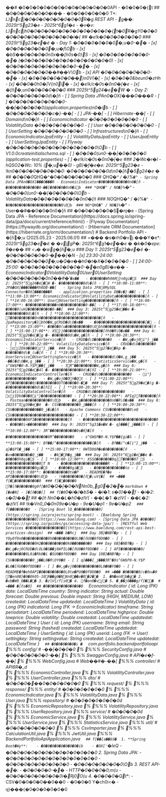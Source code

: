 ��#   �0�0�0�0�0�0�0�0�0�0�0�0�0A P I   -   �0�0�0�{t
 
 # #   �0�0�0�0�0�0�i��
 -   * * �0�0�0�0�0�0
T* * :   L}ncj�0�0�0�0�0�0�0�0R�g  R E S T   A P I 
 -   * * g��* * :   2 0 2 5 t^5 g2 3 �e  -   2 0 2 5 t^6 g1 �e
 -   * * �v�v* * :   L}ncjh0�0�0�0�0�0�0�0�0�0�0�0�{t�0R�gY0�0�0�0�0�0�0�0�0�0�0�0�i�{
 
 # #   �e!k�0�0�0�0�0�0
 
 # # #   2 0 2 5 t^5 g2 3 �e�ё	�  -   D a y   1 :   �0�0�0�0�0�0�;u�0-��
 -   [ x ]   �0�0�0�0�0�0�;u�f\Ob
 -   [ x ]   �bS��0�0�0�0n0x��[h0s�0}S
 -   [ x ]   �0�0�0�0�0�0�0-��  ( �0�0�0�0�0�0�0�0�0�0�0�0�0) 
 -   [ x ]   �0�0�0�0�0�0�0�0�0�0-��
 -   [ x ]   �0�0�0�0�0�0��#��V\Ob
 -   [ x ]   A P I   �0�0�0�0�0�0�0-��
 -   [ x ]   �0�0�0�0�0�0��}n0V{�[
 -   [ x ]   �0�0�0&beun0�zHh
 -   [ x ]   �0�0�0h0�[V{n0i�
 -   [ x ]   �e!k/c�0ԏ�0n0�[�e
 -   [ x ]   �[ň�;un0�0�0�0�0�0
 
 # # #   2 0 2 5 t^5 g2 4 �e�W	�  -   D a y   2 :   �0�0�0�0�0�0d\�[ň
 -   [   ]   S p r i n g   D a t a   J P A n0�OX[���O���R
 -   [   ]   �0�0�0�0�0�0�0�0-��[�0�0�0�0( a p p l i c a t i o n . p r o p e r t i e s ) n0�ib
     -   [   ]   �0�0�0�0�0�0�c�}-��[
     -   [   ]   J P A -��[
     -   [   ]   H i b e r n a t e -��[
 -   [   ]   D o m a i n d\n0�[ň
     -   [   ]   E c o n o m i c I n d i c a t o r   �0�0�0�0�0�0�0
     -   [   ]   V o l a t i l i t y D a t a   �0�0�0�0�0�0�0
     -   [   ]   U s e r   �0�0�0�0�0�0�0
     -   [   ]   U s e r S e t t i n g   �0�0�0�0�0�0�0
 -   [   ]   I n f r a s t r u c t u r e d\n0�[ň
     -   [   ]   E c o n o m i c I n d i c a t o r J p a E n t i t y 
     -   [   ]   V o l a t i l i t y D a t a J p a E n t i t y 
     -   [   ]   U s e r J p a E n t i t y 
     -   [   ]   U s e r S e t t i n g J p a E n t i t y 
 -   [   ]   F l y w a y   �0�0�0�0�0�0�0�0�0�0�0�0�0\Ob
     -   [   ]   V 1 . 0 . 0 _ _ c r e a t e _ i n i t i a l _ s c h e m a . s q l 
 -   [   ]   �0�0�0(un0-��[�0�0�0�0  ( a p p l i c a t i o n - t e s t . p r o p e r t i e s ) 
 -   [   ]   �e!k/c�0ԏ�0n0�[�e
 
 # # #   2�Wc�r�l
 -   * * hQSO2�Wc* * :   1 0 %   ( �;u��0) 
 -   * *  gB}�f�e�e* * :   2 0 2 5 t^5 g2 3 �e
 -   * * !kn0�0�0�0�0�0�0�0* * :   �0�0�0�0�0�0d\n0�[ň�5 g2 4 �e	�
 
 # #   �0�0�0*QHQ�^�0�0�0�0�0�0
 
 # # #   ؚ*QHQ�^  /   ؚ�}%`�^
 -   S p r i n g   D a t a   J P A n0�OX[���O���R
 -   E c o n o m i c I n d i c a t o r �0�0�0�0�0�0�0n0�[ň
 -   �0�0�0�0�0�0�0�0-��[�0�0�0�0n0�ib
 
 # # #   ؚ*QHQ�^  /   NO�}%`�^
 -   �0�0�0(un0-��[�0�0�0�0\Ob
 -   V o l a t i l i t y D a t a �0�0�0�0�0�0�0n0�[ň
 
 # # #   NO*QHQ�^  /   ؚ�}%`�^
 -   �0�0�0�0�0�0�0�0�0�0�0�0�0\Ob
 
 # # #   NO*QHQ�^  /   NO�}%`�^
 -   U s e r ��#��0�0�0n0�[ň
 
 # #   �0�0�0�0�0�S�ǌ�e
 -   [ S p r i n g   D a t a   J P A   -   R e f e r e n c e   D o c u m e n t a t i o n ] ( h t t p s : / / d o c s . s p r i n g . i o / s p r i n g - d a t a / j p a / d o c s / c u r r e n t / r e f e r e n c e / h t m l / ) 
 -   [ F l y w a y   D o c u m e n t a t i o n ] ( h t t p s : / / f l y w a y d b . o r g / d o c u m e n t a t i o n / ) 
 -   [ H i b e r n a t e   O R M   D o c u m e n t a t i o n ] ( h t t p s : / / h i b e r n a t e . o r g / o r m / d o c u m e n t a t i o n / ) 
 
 #   B a c k e n d   P o r t f o l i o   A P I   -   �[ň�;u  ( 2 0 2 5 . 0 5 . 2 3   -   2 0 2 5 . 0 6 . 0 1 ) 
 
 # #   =���  �s�rh0�vj
 
 * * ���Y�e* * :   2 0 2 5 t^5 g2 3 �e�ё	�
 * * �vjgP�* * :   2 0 2 5 t^6 g1 �e��e	�
 * * �k�0�epe* * :   9 �e��
 
 # #   <د�  �wg�[ň�;u
 
 # # #   D a y   1 :   2 0 2 5 t^5 g2 3 �e�ё	�-   �0�0�0�0�0�0-���[�N
 -   [ x ]   * * 2 3 : 3 0 - 2 4 : 0 0 * * :   �0�0�0�0�0�0�;u�Q�x��h0�t�X�0�0�0�0
 -   [   ]   * * 2 4 : 0 0 - 2 5 : 0 0 * * :   �0�0�0�0�0�0�0�0�0-��n0 gB}�x��
     -   E c o n o m i c I n d i c a t o r 0V o l a t i l i t y D a t a 0U s e r 0U s e r S e t t i n g   �0�0�0�0�0�0n0��#�'`�x��
     -   �0�0�0�Wh06R}n0 gi�S
 
 # # #   D a y   2 :   2 0 2 5 t^5 g2 4 �e�W	�-   �0�0�0�0�0�0d\�[ň
 -   [   ]   * * 1 0 : 0 0 - 1 1 : 0 0 * * :   J P A �OX[���O���Rh0D B -��[
     -   S p r i n g   D a t a   J P A 0M y S Q L   C o n n e c t o r �OX[���O���R
     -   a p p l i c a t i o n . p r o p e r t i e s   D B �c�}-��[
 -   [   ]   * * 1 1 : 0 0 - 1 3 : 0 0 * * :   E c o n o m i c I n d i c a t o r 0V o l a t i l i t y D a t a �0�0�0�0�0�0�[ň
 -   [   ]   * * 1 4 : 0 0 - 1 6 : 0 0 * * :   U s e r 0U s e r S e t t i n g �0�0�0�0�0�0�[ň
 -   [   ]   * * 1 6 : 0 0 - 1 7 : 0 0 * * :   �0�0�0�0�0�0��n0�0�0�0�0�0�0-��[
 -   [   ]   * * 1 7 : 0 0 - 1 8 : 0 0 * * :   �0�0�0(uH 2 �0�0�0�0�0�0-��[
 
 # # #   D a y   3 :   2 0 2 5 t^5 g2 5 �e��e	�-   �0�0�0�0�0d\�[ň
 -   [   ]   * * 1 0 : 0 0 - 1 2 : 0 0 * * :   T�0�0�0�0�0�0n0�0�0�0�0�0�0�0�0�0�0�0�0�0�[ň
     -   J p a R e p o s i t o r y �}bh0�W,gC R U D �d\O�x��
     -   �0�0�0�0�0�0�0�0�0�0�0�[�
 -   [   ]   * * 1 3 : 0 0 - 1 5 : 0 0 * * :   �0�0�0(u�0�0�0�0�0�0\Obh0�0�0�0�0�0�0�0�0�0�0�[ň
 -   [   ]   * * 1 5 : 0 0 - 1 7 : 0 0 * * :   XS}j0�0�0�0�0�0�0�0�0�[ňh0�R\O�x��
 
 # # #   D a y   4 :   2 0 2 5 t^5 g2 6 �e�g	�-   �0�0�0�0d\�W,g�[ň
 -   [   ]   * * 1 9 : 0 0 - 2 0 : 3 0 * * :   E c o n o m i c I n d i c a t o r S e r v i c e �[ň
     -   C R U D �d\O�0�0�0�0
     -   �W,g�vj0i"}_j��
 -   [   ]   * * 2 0 : 3 0 - 2 2 : 0 0 * * :   V o l a t i l i t y D a t a S e r v i c e �[ň
     -   C R U D �d\O�0�0�0�0
     -   cjI D k0�0�0i"}_j��
 
 # # #   D a y   5 :   2 0 2 5 t^5 g2 7 �e�kp	�-   �0�0�0�0d\�_(u�[ň
 -   [   ]   * * 1 9 : 0 0 - 2 0 : 3 0 * * :   U s e r S e r v i c e 0U s e r S e t t i n g S e r v i c e �[ň
     -   �0�0�0�0�d\O�W,g_j��
     -   -��[�d\O�W,g_j��
 -   [   ]   * * 2 0 : 3 0 - 2 2 : 0 0 * * :   S t a t i s t i c s S e r v i c e �W,g�[ň
     -   s^GW$P�0-N.Y$P��{_j��
     -   3 R^��0�0�0�0�W,g�[ň
 
 # # #   D a y   6 :   2 0 2 5 t^5 g2 8 �e�4l	�-   �0�0�0�0�0�0�0d\�[ňI 
 -   [   ]   * * 1 9 : 0 0 - 2 1 : 0 0 * * :   E c o n o m i c I n d i c a t o r C o n t r o l l e r �[ň
     -   C R U D �d\O�0�0�0�0�0�0�0
     -   i"}�0�0�0�0�0�0�0
     -   �W,g�vj0�OY�Qt
 -   [   ]   * * 2 1 : 0 0 - 2 2 : 0 0 * * :   A P I �0�0�0�0�0/ �0�0�0�0�0D T O �0�0�0-��
 
 # # #   D a y   7 :   2 0 2 5 t^5 g2 9 �e�(g	�-   �0�0�0�0�0�0�0d\�[ňI I 
 -   [   ]   * * 1 9 : 0 0 - 2 0 : 3 0 * * :   V o l a t i l i t y D a t a C o n t r o l l e r �[ň
     -   C R U D �d\O�0�0�0�0�0�0�0
     -   cjI D k0�0�0i"}�0�0�0�0�0�0�0
 -   [   ]   * * 2 0 : 3 0 - 2 2 : 0 0 * * :   A P I q}T�0�0�0�[ň
     -   P o s t m a n �0�0�0�0�0�0\Ob
     -   �W,g�0�0�0�0�0�0�0n0�R\O�x��
 
 # # #   D a y   8 :   2 0 2 5 t^5 g3 0 �e�ё	�-   C S V �0�0�0�0�0_j���[ň
 -   [   ]   * * 1 9 : 0 0 - 2 0 : 3 0 * * :   C S V �0�0�0�0��0��0_j�i�[ň
     -   A p a c h e   C o m m o n s   C S V �0�0�0�0�0\eQ
     -   C S V �0�0�0�0�0�0�0�0�0�0�0�0�0�0
 -   [   ]   * * 2 0 : 3 0 - 2 2 : 0 0 * * :   �0�0�0�0�0A P I �0�0�0�0�0�0�0�[ň
     -   �0�0�0�0�0�0�0�0�0�0�0�0�0�0�0�0�0
     -   �0�0�0i<��0�0�0�0
 
 # # #   D a y   9 :   2 0 2 5 t^5 g3 1 �e�W	�-   q}���{_j���[ň
 -   [   ]   * * 1 0 : 0 0 - 1 2 : 0 0 * * :   3 R^��0�0�0�0�0�0s�0}�[ň
     -   �0�0�0�0�0�0�0�0�0�0R^��0�0�0�0
     -   s^GW$P�0-N.Y$P��{ gi�S
 -   [   ]   * * 1 3 : 0 0 - 1 5 : 0 0 * * :   Bf��/^�0�0�0�0�0�0�0��{�[ň
     -   Bf��/^c�[i"}_j��
     -   q}�$PƖ�_j��
 -   [   ]   * * 1 5 : 0 0 - 1 7 : 0 0 * * :   0WTD0$R�e�0�0�0�0�[ň
     -   �vя�0�0�0�b�Q_j��
     -   �k�R�g_j��
 
 # # #   D a y   1 0 :   2 0 2 5 t^6 g1 �e��e	�-   �0�0�0h0 gi�S
 -   [   ]   * * 1 0 : 0 0 - 1 2 : 0 0 * * :   XSSO�0�0�0�0q}T�0�0�07_S
     -   �0�0�0�0�0�0�0�0T
N
     -   �0�0�0�0�0�0�0�0�0���R
 -   [   ]   * * 1 3 : 0 0 - 1 5 : 0 0 * * :   �0�0�0�0�0�0�0 gi�S
     -   �0�0�0 gi�S
     -   �0�0�0�0�0�0��te
 -   [   ]   * * 1 5 : 0 0 - 1 7 : 0 0 * * :   �0�0�0�0�0�0te�P
     -   R E A D M E �f�e
     -   A P I �0�0�0�0�0�0\Ob
     -   !k�0�0�0�0�[ň�;uV{�[
 
 # #   =���  f[��0�0�0�0�0�0
 
 # # #   f[��0�0�0
 
 T�[ň�0�0�0�0g0f[�0`0�Q�[�0�NNn0b__g0�2��
 
 ` ` ` m a r k d o w n 
 #   [ �e�N]   -   [ �[ň�Q�[] 
 
 # #   f[�0`0�i�_/ �bS�
 -   �i�_1 :   s�0}��f
 -   �i�_2 :   s�0}��f
 
 # #   �[ň
Nn0��L�h0�zlV{
 -   ��L�1 :   �zlV{
 -   ��L�2 :   �zlV{
 
 # #   !k�Vn0_0�0n09e�U�p
 -   9e�U�p1 
 -   9e�U�p2 
 ` ` ` 
 
 # # #   f[��0�0�0�0
 
 -   [ S p r i n g   B o o t   lQ_�0�0�0�0�0�0] ( h t t p s : / / s p r i n g . i o / p r o j e c t s / s p r i n g - b o o t ) 
 -   [ B a e l d u n g   S p r i n g   �0�0�0�0�0�0�0] ( h t t p s : / / w w w . b a e l d u n g . c o m ) 
 -   [ S p r i n g   D a t a   J P A   �0�0�0] ( h t t p s : / / s p r i n g . i o / g u i d e s / g s / a c c e s s i n g - d a t a - j p a / ) 
 -   [ R E S T f u l   W e b   S e r v i c e s   �0�0�0�0�0�0�0�0�0] ( h t t p s : / / w w w . b a e l d u n g . c o m / r e s t - a p i - b e s t - p r a c t i c e s - d e s i g n ) 
 
 # #   <���  b�Rcj
 
 # # #   D a y   3 B}�NBf�p
 -   [   ]   Y0y0f0n0�0�0�0�0�0�0h0�0�0�0�0�0L0�[ňU0�0f0D0�0
 -   [   ]   �0�0�0�0�0�0�0H 2 �0�0�0�0�0�0k0��0���0�0
 
 # # #   D a y   6 B}�NBf�p
 -   [   ]   �W,g�vj0C R U D �d\OL0�S��j0A P I L0�[ňU0�0f0D0�0
 -   [   ]   A P I �0�0�0�0�0/ �0�0�0�0�0L0i�Rk0�i �SU0�0f0D0�0
 
 # # #   D a y   1 0 B}�NBf�p
 -   [   ]   C S V �0�0�0�0�0_j��L0�R\OY0�0
 -   [   ]   q}���{_j���3 R^�0s^GW$P0-N.Y$P	�L0�[ňU0�0f0D0�0
 -   [   ]   �W,g�vj0�0�0�0�0�0�0L0�N�Y0�0
 -   [   ]   R E A D M E �f�eh0A P I �0�0�0�0�0�0L0te�PU0�0f0D0�0
 
 # #   =���  �0�0�0�0/c�0ԏ�0
 
 T�en0B}�0�0k05 - 1 0 R��g0�NNn0��v�0�2��
 
 1 .   �N�en0b�g�
 2 .   �vb�W0_0��L��
 3 .   �zlV{/ f[s0�
 4 .   f�en0�vj�
 5 .   �_��j0���g/ f[��
 
 #   =���  �[ňs�0}
 
 # #   �0�0�0�0�0�0�0�0�0
 
 ` ` ` 
 E c o n o m i c I n d i c a t o r   { 
         i d :   L o n g   ( P K ) 
         d a t e :   L o c a l D a t e T i m e 
         c o u n t r y :   S t r i n g 
         i n d i c a t o r :   S t r i n g 
         a c t u a l :   D o u b l e 
         f o r e c a s t :   D o u b l e 
         p r e v i o u s :   D o u b l e 
         i m p a c t :   S t r i n g   ( H I G H ,   M E D I U M ,   L O W ) 
         c r e a t e d _ a t :   L o c a l D a t e T i m e 
         u p d a t e d _ a t :   L o c a l D a t e T i m e 
 } 
 
 V o l a t i l i t y D a t a   { 
         i d :   L o n g   ( P K ) 
         i n d i c a t o r _ i d :   L o n g   ( F K   - >   E c o n o m i c I n d i c a t o r ) 
         t i m e f r a m e :   S t r i n g 
         p e r i o d _ s t a r t :   L o c a l D a t e T i m e 
         p e r i o d _ e n d :   L o c a l D a t e T i m e 
         h i g h _ p r i c e :   D o u b l e 
         l o w _ p r i c e :   D o u b l e 
         v o l a t i l i t y :   D o u b l e 
         c r e a t e d _ a t :   L o c a l D a t e T i m e 
         u p d a t e d _ a t :   L o c a l D a t e T i m e 
 } 
 
 U s e r   { 
         i d :   L o n g   ( P K ) 
         u s e r n a m e :   S t r i n g 
         e m a i l :   S t r i n g 
         p a s s w o r d :   S t r i n g   ( h a s h e d ) 
         c r e a t e d _ a t :   L o c a l D a t e T i m e 
         u p d a t e d _ a t :   L o c a l D a t e T i m e 
 } 
 
 U s e r S e t t i n g   { 
         i d :   L o n g   ( P K ) 
         u s e r _ i d :   L o n g   ( F K   - >   U s e r ) 
         s e t t i n g _ k e y :   S t r i n g 
         s e t t i n g _ v a l u e :   S t r i n g 
         c r e a t e d _ a t :   L o c a l D a t e T i m e 
         u p d a t e d _ a t :   L o c a l D a t e T i m e 
 } 
 ` ` ` 
 
 # #   �0�0�0�0�0�i �
 
 ` ` ` 
 c o m . p o r t f o l i o . b a c k e n d _ p o r t f o l i o _ a p i 
 % % %  c o n f i g /                                         #   -��[�0�0�0
 %      % % %  S e c u r i t y C o n f i g . j a v a         #   �0�0�0�0�0�0-��[
 %      % % %  S w a g g e r C o n f i g . j a v a           #   A P I �e�f-��[
 %      % % %  W e b C o n f i g . j a v a                   #   W e b ��#�-��[
 % % %  c o n t r o l l e r /                                 #   A P I 6R�_d\
 %      % % %  E c o n o m i c C o n t r o l l e r . j a v a 
 %      % % %  V o l a t i l i t y C o n t r o l l e r . j a v a 
 %      % % %  U s e r C o n t r o l l e r . j a v a 
 % % %  d t o /                                               #   �0�0�0���0�0�0�0�0�0
 %      % % %  r e q u e s t / 
 %      % % %  r e s p o n s e / 
 % % %  e n t i t y /                                         #   �0�0�0�0�0�0
 %      % % %  E c o n o m i c I n d i c a t o r . j a v a 
 %      % % %  V o l a t i l i t y D a t a . j a v a 
 %      % % %  U s e r . j a v a 
 % % %  r e p o s i t o r y /                                 #   �0�0�0�0�0�0�0d\
 %      % % %  E c o n o m i c R e p o s i t o r y . j a v a 
 %      % % %  V o l a t i l i t y R e p o s i t o r y . j a v a 
 %      % % %  U s e r R e p o s i t o r y . j a v a 
 % % %  s e r v i c e /                                       #   �0�0�0�0d\
 %      % % %  E c o n o m i c S e r v i c e . j a v a 
 %      % % %  V o l a t i l i t y S e r v i c e . j a v a 
 %      % % %  U s e r S e r v i c e . j a v a 
 %      % % %  S t a t i s t i c s S e r v i c e . j a v a 
 % % %  u t i l /                                             #   �0�0�0�0�0�0�0
 %      % % %  C s v I m p o r t e r . j a v a 
 %      % % %  C a l c u l a t i o n U t i l . j a v a 
 %      % % %  J w t U t i l . j a v a 
 % % %  B a c k e n d P o r t f o l i o A p i A p p l i c a t i o n . j a v a 
 ` ` ` 
 
 # #   f[��[a��bS�
 
 1 .   * * S p r i n g   B o o t �Wy* * : 
       -   �0�0�0�0�0�0�0�0�ib
       -   �OX['`�leQ
       -   �0�0�0�0�0�0�0�0�0�0�0�0�0
 
 2 .   * * S p r i n g   D a t a   J P A * * : 
       -   �0�0�0�0�0�0�0�0�0�0�0�0�0
       -   �0�0�0�0�0�0�0�0�0
       -   �0�0�0�0�0�0�0\Ob
 
 3 .   * * R E S T   A P I -��* * : 
       -   �0�0�0�0-��
       -   H T T P �0�0�0�0;m(u
       -   �0�0�0�0�0�0�0�0i�Rj0O(u
 
 4 .   * * �0�0�0�Qt* * : 
       -   C S V �0�0�0�0��0��0
       -   �0�0�0	Y�ch0i<�
       -   q}���{�0�0�0�0�0�0
 